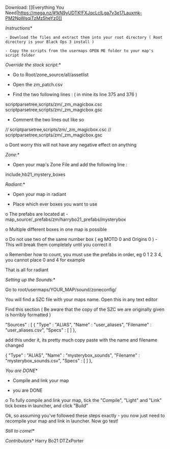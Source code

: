 Download: [[Everything You Need|https://mega.nz/#!kN9yUDTK!FXJqcLclLga7v3e17Lauxmk-PM2NpWsqiTzMz5heYz0]]

  *Instructions**

    - Download the files and extract them into your root directory ( Root directory is your Black Ops 3 install )

    - Copy the scripts from the usermaps OPEN ME folder to your map's script folder

  *Override the stock script:**

- Go to Root/zone_source/all/assetlist

- Open the zm_patch.csv

- Find the two following lines : ( in mine its line 375 and 376 )


scriptparsetree,scripts/zm/_zm_magicbox.csc
scriptparsetree,scripts/zm/_zm_magicbox.gsc


- Comment the two lines out like so


// scriptparsetree,scripts/zm/_zm_magicbox.csc
// scriptparsetree,scripts/zm/_zm_magicbox.gsc


o Dont worry this will not have any negative effect on anything

  *Zone:**

- Open your map's Zone File and add the following line :


include,hb21_mystery_boxes


  *Radiant:**

- Open your map in radiant

- Place which ever boxes you want to use

o The prefabs are located at - map_source/_prefabs/zm/harrybo21_prefabs/mysterybox

o Multiple different boxes in one map is possible

o Do not use two of the same number box ( eg MOTD 0 and Origins 0 ) - This will break them completely until you correct it

o Remember how to count, you must use the prefabs in order, eg 0 1 2 3 4, you cannot place 0 and 4 for example

That is all for radiant

  *Setting up the Sounds:**

Go to root/usermaps/YOUR_MAP/sound/zoneconfig/

You will find a SZC file with your maps name. Open this in any text editor

Find this section ( Be aware that the copy of the SZC we are originally given is horribly formatted )

"Sources" : [
{
	"Type" : "ALIAS",
	"Name" : "user_aliases",
	"Filename" : "user_aliases.csv",
	"Specs" : [ ] 
},

add this under it, its pretty much copy paste with the name and filename changed

{
	"Type" : "ALIAS",
	"Name" : "mysterybox_sounds",
	"Filename" : "mysterybox_sounds.csv",
	"Specs" : [ ] 
},


  *You are DONE**

- Compile and link your map

- you are DONE

o To fully compile and link your map, tick the "Compile", "Light" and "Link" tick boxes in launcher, and click "Build"

Ok, so assuming you've followed these steps exactly - you now just need to recompile your map and link in launcher. Now go test!

  *Still to come!**


  *Contributors**
Harry Bo21
DTZxPorter